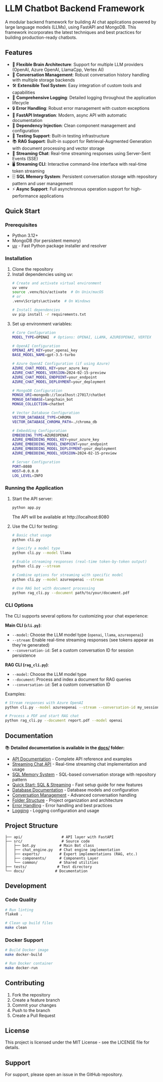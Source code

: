 # LLM Chatbot Backend Framework

A modular backend framework for building AI chat applications powered by large language models (LLMs), using FastAPI and MongoDB. This framework incorporates the latest techniques and best practices for building production-ready chatbots.

## Features

- 🧠 **Flexible Brain Architecture**: Support for multiple LLM providers (OpenAI, Azure OpenAI, LlamaCpp, Vertex AI)
- 🔄 **Conversation Management**: Robust conversation history handling with multiple storage backends
- 🛠️ **Extensible Tool System**: Easy integration of custom tools and capabilities
- 📝 **Comprehensive Logging**: Detailed logging throughout the application lifecycle
- 🔒 **Error Handling**: Robust error management with custom exceptions
- 🚀 **FastAPI Integration**: Modern, async API with automatic documentation
- 🔌 **Dependency Injection**: Clean component management and configuration
- 🧪 **Testing Support**: Built-in testing infrastructure
- 📚 **RAG Support**: Built-in support for Retrieval-Augmented Generation with document processing and vector storage
- 🎯 **Streaming Chat**: Real-time streaming responses using Server-Sent Events (SSE)
- 🖥️ **Streaming CLI**: Interactive command-line interface with real-time token streaming
- 🗄️ **SQL Memory System**: Persistent conversation storage with repository pattern and user management
- ⚡ **Async Support**: Full asynchronous operation support for high-performance applications

## Quick Start

### Prerequisites

- Python 3.12+
- MongoDB (for persistent memory)
- [uv](https://github.com/astral-sh/uv) - Fast Python package installer and resolver

### Installation

1. Clone the repository
2. Install dependencies using uv:
   ```bash
   # Create and activate virtual environment
   uv venv
   source .venv/bin/activate  # On Unix/macOS
   # or
   .venv\Scripts\activate  # On Windows

   # Install dependencies
   uv pip install -r requirements.txt
   ```
3. Set up environment variables:
   ```bash
   # Core Configuration
   MODEL_TYPE=OPENAI  # Options: OPENAI, LLAMA, AZUREOPENAI, VERTEX
   
   # OpenAI Configuration
   OPENAI_API_KEY=your_openai_key
   BASE_MODEL_NAME=gpt-3.5-turbo
   
   # Azure OpenAI Configuration (if using Azure)
   AZURE_CHAT_MODEL_KEY=your_azure_key
   AZURE_CHAT_MODEL_VERSION=2024-02-15-preview
   AZURE_CHAT_MODEL_ENDPOINT=your_endpoint
   AZURE_CHAT_MODEL_DEPLOYMENT=your_deployment
   
   # MongoDB Configuration
   MONGO_URI=mongodb://localhost:27017/chatbot
   MONGO_DATABASE=langchain_bot
   MONGO_COLLECTION=chatbot
   
   # Vector Database Configuration
   VECTOR_DATABASE_TYPE=CHROMA
   VECTOR_DATABASE_CHROMA_PATH=./chroma_db
   
   # Embedding Configuration
   EMBEDDING_TYPE=AZUREOPENAI
   AZURE_EMBEDDING_MODEL_KEY=your_azure_key
   AZURE_EMBEDDING_MODEL_ENDPOINT=your_endpoint
   AZURE_EMBEDDING_MODEL_DEPLOYMENT=your_deployment
   AZURE_EMBEDDING_MODEL_VERSION=2024-02-15-preview
   
   # Server Configuration
   PORT=8080
   HOST=0.0.0.0
   LOG_LEVEL=INFO
   ```

### Running the Application

1. Start the API server:
   ```bash
   python app.py
   ```
   The API will be available at http://localhost:8080

2. Use the CLI for testing:
   ```bash
   # Basic chat usage
   python cli.py
   
   # Specify a model type
   python cli.py --model llama
   
   # Enable streaming responses (real-time token-by-token output)
   python cli.py --stream
   
   # Combine options for streaming with specific model
   python cli.py --model azureopenai --stream
   
   # Use RAG bot with document processing
   python rag_cli.py --document path/to/your/document.pdf
   ```

### CLI Options

The CLI supports several options for customizing your chat experience:

**Main CLI (`cli.py`)**:
- `--model`: Choose the LLM model type (`openai`, `llama`, `azureopenai`)
- `--stream`: Enable real-time streaming responses (see tokens appear as they're generated)
- `--conversation-id`: Set a custom conversation ID for session persistence

**RAG CLI (`rag_cli.py`)**:
- `--model`: Choose the LLM model type
- `--document`: Process and index a document for RAG queries
- `--conversation-id`: Set a custom conversation ID

Examples:
```bash
# Stream responses with Azure OpenAI
python cli.py --model azureopenai --stream --conversation-id my_session

# Process a PDF and start RAG chat
python rag_cli.py --document report.pdf --model openai
```

## Documentation

📚 **Detailed documentation is available in the [docs/](./docs/) folder:**

- [API Documentation](./docs/api.md) - Complete API reference and examples
- [Streaming Chat API](./docs/streaming_api.md) - Real-time streaming chat implementation and usage
- [SQL Memory System](./docs/sql_memory.md) - SQL-based conversation storage with repository pattern
- [Quick Start: SQL & Streaming](./docs/quick_start_streaming_sql.md) - Fast setup guide for new features
- [Database Documentation](./docs/database.md) - Database models and configuration
- [Conversation Management](./docs/conversation_management_api.md) - Advanced conversation handling
- [Folder Structure](./docs/folder_structure.md) - Project organization and architecture
- [Error Handling](./docs/api.md#error-handling) - Error handling and best practices
- [Logging](./docs/api.md#logging) - Logging configuration and usage

## Project Structure

```
├── api/                  # API layer with FastAPI
├── src/                  # Source code
│   ├── bot.py           # Main Bot class
│   ├── chat_engine.py   # Chat engine implementation
│   ├── experts/         # Expert implementations (RAG, etc.)
│   ├── components/      # Components Layer
│   └── common/          # Shared utilities
├── tests/              # Test directory
└── docs/              # Documentation
```

## Development

### Code Quality

```bash
# Run linting
flake8 .

# Clean up build files
make clean
```

### Docker Support

```bash
# Build Docker image
make docker-build

# Run Docker container
make docker-run
```

## Contributing

1. Fork the repository
2. Create a feature branch
3. Commit your changes
4. Push to the branch
5. Create a Pull Request

## License

This project is licensed under the MIT License - see the LICENSE file for details.

## Support

For support, please open an issue in the GitHub repository.
